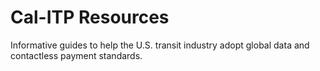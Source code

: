 # Cal-ITP Resources

Informative guides to help the U.S. transit industry adopt global data and contactless payment standards.
